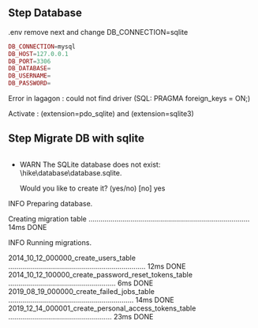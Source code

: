 
## Step Database

.env remove next and change DB_CONNECTION=sqlite

```php 
DB_CONNECTION=mysql
DB_HOST=127.0.0.1
DB_PORT=3306
DB_DATABASE=
DB_USERNAME=
DB_PASSWORD=
```

Error in lagagon : could not find driver (SQL: PRAGMA foreign_keys = ON;)

Activate : (extension=pdo_sqlite) and (extension=sqlite3)

## Step Migrate DB with sqlite

```php artisan migrate
```
- WARN  The SQLite database does not exist: \hike\database\database.sqlite.

  Would you like to create it? (yes/no) [no]
  yes

INFO  Preparing database.

  Creating migration table ................................................................................. 14ms DONE

INFO  Running migrations.

  2014_10_12_000000_create_users_table ..................................................................... 12ms DONE
  2014_10_12_100000_create_password_reset_tokens_table ...................................................... 6ms DONE
  2019_08_19_000000_create_failed_jobs_table ............................................................... 14ms DONE
  2019_12_14_000001_create_personal_access_tokens_table .................................................... 23ms DONE

